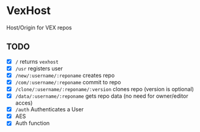 # VexHost
Host/Origin for VEX repos

## TODO
- [x] `/` returns `vexhost`
- [x] `/usr` registers user
- [x] `/new/:username/:reponame` creates repo
- [x] `/com/:username/:reponame` commit to repo
- [x] `/clone/:username/:reponame/:version` clones repo (version is optional)
- [x] `/data/:username/:reponame` gets repo data (no need for owner/editor acces)
- [x] `/auth` Authenticates a User
- [x] AES
- [x] Auth function